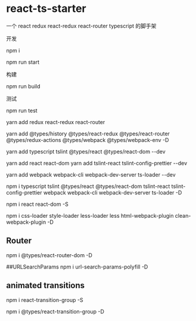 # react-ts-starter

一个 react redux react-redux react-router  typescript 的脚手架

开发

npm i

npm run start

构建

npm run build


测试

npm run test



yarn add redux react-redux  react-router 

yarn add @types/history @types/react-redux  @types/react-router @types/redux-actions @types/webpack @types/webpack-env -D

yarn add typescript tslint @types/react @types/react-dom  --dev

yarn add react react-dom
yarn add tslint-react tslint-config-prettier --dev

yarn add webpack webpack-cli webpack-dev-server  ts-loader --dev

npm i typescript tslint @types/react @types/react-dom tslint-react tslint-config-prettier webpack webpack-cli webpack-dev-server  ts-loader  -D

npm i  react react-dom -S

npm i css-loader style-loader less-loader less html-webpack-plugin clean-webpack-plugin -D

## Router

npm i @types/react-router-dom -D

##URLSearchParams
npm i url-search-params-polyfill -D

## animated transitions

npm i react-transition-group -S

npm i @types/react-transition-group -D